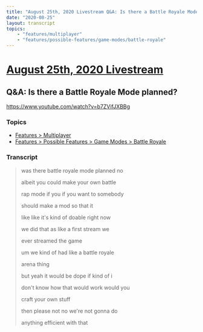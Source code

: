 ```yaml
---
title: "August 25th, 2020 Livestream Q&A: Is there a Battle Royale Mode planned?"
date: "2020-08-25"
layout: transcript
topics:
    - "features/multiplayer"
    - "features/possible-features/game-modes/battle-royale"
---
```

# [August 25th, 2020 Livestream](../2020-08-25.md)
## Q&A: Is there a Battle Royale Mode planned?
https://www.youtube.com/watch?v=b7ZVifJXBBg

### Topics
* [Features > Multiplayer](../topics/features/multiplayer.md)
* [Features > Possible Features > Game Modes > Battle Royale](../topics/features/possible-features/game-modes/battle-royale.md)

### Transcript

> was there battle royale mode planned no
>
> albeit you could make your own battle
>
> rap mode if you if you want to somebody
>
> should make a mod so that it
>
> like like it's kind of doable right now
>
> we did that as like a first stream we
>
> ever streamed the game
>
> um we kind of had like a battle royale
>
> arena thing
>
> but yeah it would be dope if kind of i
>
> don't know how that would work would you
>
> craft your own stuff
>
> then please not no we're not gonna do
>
> anything efficient with that

